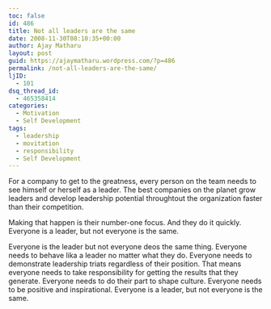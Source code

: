 ```yaml
---
toc: false
id: 486
title: Not all leaders are the same
date: 2008-11-30T08:10:35+00:00
author: Ajay Matharu
layout: post
guid: https://ajaymatharu.wordpress.com/?p=486
permalink: /not-all-leaders-are-the-same/
ljID:
  - 101
dsq_thread_id:
  - 465358414
categories:
  - Motivation
  - Self Development
tags:
  - leadership
  - movitation
  - responsibility
  - Self Development
---
```

For a company to get to the greatness, every person on the team needs to see himself or herself as a leader. The best companies on the planet grow leaders and develop leadership potential throughtout the organization faster than their competition.

Making that happen is their number-one focus. And they do it quickly. Everyone is a leader, but not everyone is the same.

Everyone is the leader but not everyone deos the same thing. Everyone needs to behave lika a leader no matter what they do. Everyone needs to demonstrate leadership triats regardless of their position. That means everyone needs to take responsibility for getting the results that they generate. Everyone needs to do their part to shape culture. Everyone needs to be positive and inspirational. Everyone is a leader, but not everyone is the same.
